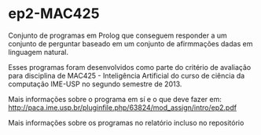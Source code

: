 # ep2-MAC425

Conjunto de programas em Prolog que conseguem responder a um conjunto de perguntar baseado em um conjunto de 
afirmmações dadas em linguagem natural.

Esses programas foram desenvolvidos como parte do critério de avaliação para disciplina de 
MAC425 - Inteligência Artificial do curso de ciência da computação IME-USP no segundo semestre
de 2013.

Mais informações sobre o programa em sí e o que deve fazer em: 
http://paca.ime.usp.br/pluginfile.php/63824/mod_assign/intro/ep2.pdf

Mais informações sobre os programas no relatório incluso no repositório

